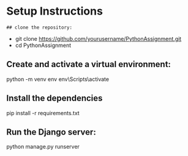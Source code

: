 # Setup Instructions
    ## clone the repository:
   - git clone https://github.com/yourusername/PythonAssignment.git
   - cd PythonAssignment
   ## Create and activate a virtual environment:
   python -m venv env
   env\Scripts\activate
   ## Install the dependencies
   pip install -r requirements.txt
   ## Run the Django server:
   python manage.py runserver

